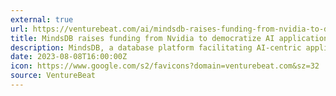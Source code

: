 ```yaml
---
external: true
url: https://venturebeat.com/ai/mindsdb-raises-funding-from-nvidia-to-democratize-ai-application-development/
title: MindsDB raises funding from Nvidia to democratize AI application development
description: MindsDB, a database platform facilitating AI-centric applications, today announced the successful conclusion of a $5 million investment round led by NVentures, an arm of Nvidia.
date: 2023-08-08T16:00:00Z
icon: https://www.google.com/s2/favicons?domain=venturebeat.com&sz=32
source: VentureBeat
---
```

